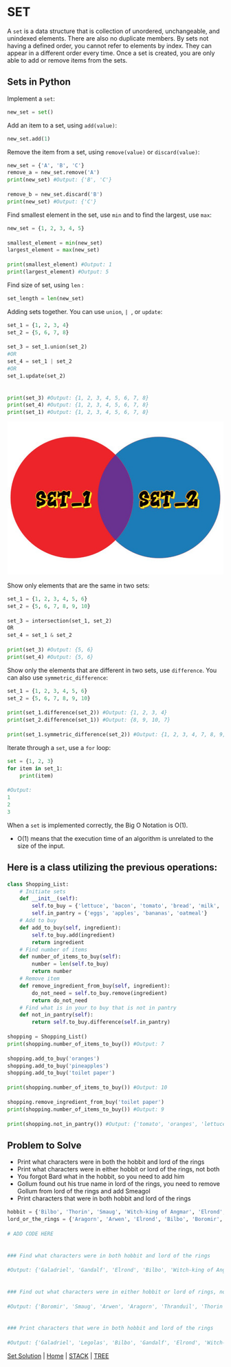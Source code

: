 # SET 

A `set` is a data structure that is collection of unordered, unchangeable, and unindexed elements. There are also no duplicate members.  By sets not having a defined order, you cannot refer to elements by index. They can appear in a different order every time. Once a set is created, you are only able to add or remove items from the sets.

## Sets in Python
Implement a `set`:
```python
new_set = set()
```

Add an item to a set, using `add(value)`:
```python
new_set.add(1)
```

Remove the item from a set, using `remove(value)` or `discard(value)`:
```python
new_set = {'A', 'B', 'C'}
remove_a = new_set.remove('A')
print(new_set) #Output: {'B', 'C'}

remove_b = new_set.discard('B')
print(new_set) #Output: {'C'}
```

Find smallest element in the set, use `min` and to find the largest, use `max`:
```python
new_set = {1, 2, 3, 4, 5}

smallest_element = min(new_set)
largest_element = max(new_set)

print(smallest_element) #Output: 1
print(largest_element) #Output: 5
```

Find size of set, using `len` :
```python
set_length = len(new_set)
```

Adding sets together. You can use `union`, `| `, or `update`:
```python
set_1 = {1, 2, 3, 4}
set_2 = {5, 6, 7, 8}

set_3 = set_1.union(set_2)
#OR
set_4 = set_1 | set_2
#OR
set_1.update(set_2)


print(set_3) #Output: {1, 2, 3, 4, 5, 6, 7, 8}
print(set_4) #Output: {1, 2, 3, 4, 5, 6, 7, 8}
print(set_1) #Output: {1, 2, 3, 4, 5, 6, 7, 8}
```

![Set](https://github.com/Dynara/cse212_tutorial_project/blob/268cd8db8898c708e47205d8e5864e99f17a738b/SET/set-img.jpg)

Show only elements that are the same in two sets:
```python
set_1 = {1, 2, 3, 4, 5, 6}
set_2 = {5, 6, 7, 8, 9, 10}

set_3 = intersection(set_1, set_2)
OR
set_4 = set_1 & set_2

print(set_3) #Output: {5, 6}
print(set_4) #Output: {5, 6}
```

Show only the elements that are different in two sets, use `difference`. You can also use `symmetric_difference`:
```python
set_1 = {1, 2, 3, 4, 5, 6}
set_2 = {5, 6, 7, 8, 9, 10}

print(set_1.difference(set_2)) #Output: {1, 2, 3, 4}
print(set_2.difference(set_1)) #Output: {8, 9, 10, 7}

print(set_1.symmetric_difference(set_2)) #Output: {1, 2, 3, 4, 7, 8, 9, 10}
```

Iterate through a `set`, use a `for` loop:
```python
set = {1, 2, 3}
for item in set_1:
    print(item)

#Output: 
1
2
3
```

When a `set` is implemented correctly, the Big O Notation is O(1). 
- O(1) means that the execution time of an algorithm is unrelated to the size of the input.

## Here is a class utilizing the previous operations: ##
```python
class Shopping_List:
    # Initiate sets
    def __init__(self):
        self.to_buy = {'lettuce', 'bacon', 'tomato', 'bread', 'milk', 'eggs', 'bananas'}
        self.in_pantry = {'eggs', 'apples', 'bananas', 'oatmeal'}
    # Add to buy
    def add_to_buy(self, ingredient):
        self.to_buy.add(ingredient)
        return ingredient
    # Find number of items
    def number_of_items_to_buy(self):
        number = len(self.to_buy)
        return number
    # Remove item
    def remove_ingredient_from_buy(self, ingredient):
        do_not_need = self.to_buy.remove(ingredient)
        return do_not_need
    # Find what is in your to buy that is not in pantry
    def not_in_pantry(self):
        return self.to_buy.difference(self.in_pantry)

shopping = Shopping_List()
print(shopping.number_of_items_to_buy()) #Output: 7

shopping.add_to_buy('oranges')
shopping.add_to_buy('pineapples')
shopping.add_to_buy('toilet paper')

print(shopping.number_of_items_to_buy()) #Output: 10

shopping.remove_ingredient_from_buy('toilet paper')
print(shopping.number_of_items_to_buy()) #Output: 9

print(shopping.not_in_pantry()) #Output: {'tomato', 'oranges', 'lettuce', 'milk', 'pineapples', 'bacon', 'bread'}

```


## Problem to Solve
- Print what characters were in both the hobbit and lord of the rings
- Print what characters were in either hobbit or lord of the rings, not both
- You forgot Bard what in the hobbit, so you need to add him
- Gollum found out his true name in lord of the rings, you need to remove Gollum from lord of the rings and add Smeagol
- Print characters that were in both hobbit and lord of the rings

```python
hobbit = {'Bilbo', 'Thorin', 'Smaug', 'Witch-king of Angmar', 'Elrond', 'Galadriel', 'Gandalf', 'Gollum', 'Thranduil', 'Legolas', 'Saruman'}
lord_or_the_rings = {'Aragorn', 'Arwen', 'Elrond', 'Bilbo', 'Boromir', 'Gollum', 'Frodo', 'Galadriel', 'Gandalf', 'Legolas', 'Saruman', 'Witch-king of Angmar'}

# ADD CODE HERE


### Find what characters were in both hobbit and lord of the rings

#Output: {'Galadriel', 'Gandalf', 'Elrond', 'Bilbo', 'Witch-king of Angmar', 'Legolas', 'Gollum', 'Saruman'}


### Find out what characters were in either hobbit or lord of rings, not both

#Output: {'Boromir', 'Smaug', 'Arwen', 'Aragorn', 'Thranduil', 'Thorin', 'Frodo'}


### Print characters that were in both hobbit and lord of the rings

#Output: {'Galadriel', 'Legolas', 'Bilbo', 'Gandalf', 'Elrond', 'Witch-king of Angmar', 'Saruman'}

```


[Set Solution](https://github.com/Dynara/cse212_tutorial_project/blob/ed2ba36f38fcc831b022fbbab2df06dc76fc4c79/SET/set_problem_SOLUTION.py) |  [Home](https://github.com/Dynara/cse212_tutorial_project/blob/ed2ba36f38fcc831b022fbbab2df06dc76fc4c79/README.md)
| [STACK](https://github.com/Dynara/cse212_tutorial_project/blob/b465b75b6691596c89a0942385ea180278a699e1/https://github.com/Dynara/cse212_tutorial_project/blob/b465b75b6691596c89a0942385ea180278a699e1/STACK/STACK.md) | [TREE]() 
